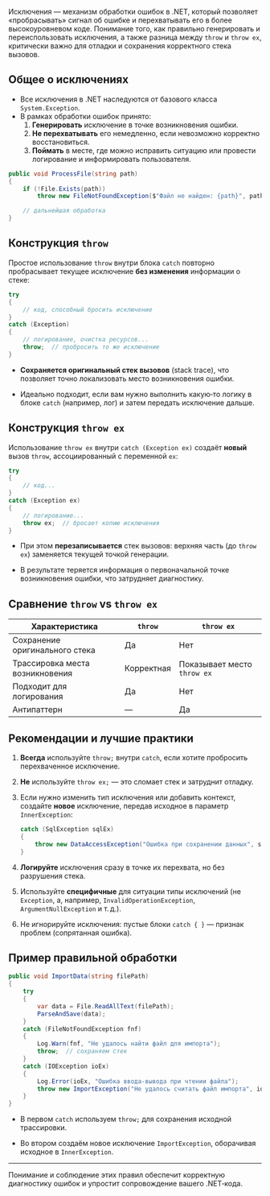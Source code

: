 Исключения — механизм обработки ошибок в .NET, который позволяет «пробрасывать» сигнал об ошибке и перехватывать его в более высокоуровневом коде. Понимание того, как правильно генерировать и переиспользовать исключения, а также разница между `throw` и `throw ex`, критически важно для отладки и сохранения корректного стека вызовов.

## Общее о исключениях

- Все исключения в .NET наследуются от базового класса `System.Exception`.  
- В рамках обработки ошибок принято:
  1. **Генерировать** исключение в точке возникновения ошибки.  
  2. **Не перехватывать** его немедленно, если невозможно корректно восстановиться.  
  3. **Поймать** в месте, где можно исправить ситуацию или провести логирование и информировать пользователя.  

```csharp
public void ProcessFile(string path)
{
    if (!File.Exists(path))
        throw new FileNotFoundException($"Файл не найден: {path}", path);

    // дальнейшая обработка
}
````

## Конструкция `throw`

Простое использование `throw` внутри блока `catch` повторно пробрасывает текущее исключение **без изменения** информации о стеке:

```csharp
try
{
    // код, способный бросить исключение
}
catch (Exception)
{
    // логирование, очистка ресурсов...
    throw;  // пробросить то же исключение
}
```

- **Сохраняется оригинальный стек вызовов** (stack trace), что позволяет точно локализовать место возникновения ошибки.
    
- Идеально подходит, если вам нужно выполнить какую‑то логику в блоке `catch` (например, лог) и затем передать исключение дальше.
    

## Конструкция `throw ex`

Использование `throw ex` внутри `catch (Exception ex)` создаёт **новый** вызов `throw`, ассоциированный с переменной `ex`:

```csharp
try
{
    // код...
}
catch (Exception ex)
{
    // логирование...
    throw ex;  // бросает копию исключения
}
```

- При этом **перезаписывается** стек вызовов: верхняя часть (до `throw ex`) заменяется текущей точкой генерации.
    
- В результате теряется информация о первоначальной точке возникновения ошибки, что затрудняет диагностику.
    

## Сравнение `throw` vs `throw ex`

| Характеристика                  | `throw`    | `throw ex`                  |
| ------------------------------- | ---------- | --------------------------- |
| Сохранение оригинального стека  | Да         | Нет                         |
| Трассировка места возникновения | Корректная | Показывает место `throw ex` |
| Подходит для логирования        | Да         | Нет                         |
| Антипаттерн                     | —          | Да                          |

## Рекомендации и лучшие практики

1. **Всегда** используйте `throw;` внутри `catch`, если хотите пробросить перехваченное исключение.
    
2. **Не** используйте `throw ex;` — это сломает стек и затруднит отладку.
    
3. Если нужно изменить тип исключения или добавить контекст, создайте **новое** исключение, передав исходное в параметр `InnerException`:
    
    ```csharp
    catch (SqlException sqlEx)
    {
        throw new DataAccessException("Ошибка при сохранении данных", sqlEx);
    }
    ```
    
4. **Логируйте** исключения сразу в точке их перехвата, но без разрушения стека.
    
5. Используйте **специфичные** для ситуации типы исключений (не `Exception`, а, например, `InvalidOperationException`, `ArgumentNullException` и т. д.).
    
6. Не игнорируйте исключения: пустые блоки `catch { }` — признак проблем (сопрятанная ошибка).
    

## Пример правильной обработки

```csharp
public void ImportData(string filePath)
{
    try
    {
        var data = File.ReadAllText(filePath);
        ParseAndSave(data);
    }
    catch (FileNotFoundException fnf)
    {
        Log.Warn(fnf, "Не удалось найти файл для импорта");
        throw;  // сохраняем стек
    }
    catch (IOException ioEx)
    {
        Log.Error(ioEx, "Ошибка ввода-вывода при чтении файла");
        throw new ImportException("Не удалось считать файл импорта", ioEx);
    }
}
```

- В первом `catch` используем `throw;` для сохранения исходной трассировки.
    
- Во втором создаём новое исключение `ImportException`, оборачивая исходное в `InnerException`.
    

---

Понимание и соблюдение этих правил обеспечит корректную диагностику ошибок и упростит сопровождение вашего .NET‑кода.